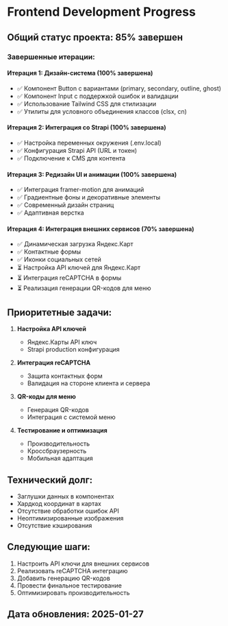 # Frontend Development Progress

## Общий статус проекта: 85% завершен

### Завершенные итерации:

#### Итерация 1: Дизайн-система (100% завершена)
- ✅ Компонент Button с вариантами (primary, secondary, outline, ghost)
- ✅ Компонент Input с поддержкой ошибок и валидации
- ✅ Использование Tailwind CSS для стилизации
- ✅ Утилиты для условного объединения классов (clsx, cn)

#### Итерация 2: Интеграция со Strapi (100% завершена)
- ✅ Настройка переменных окружения (.env.local)
- ✅ Конфигурация Strapi API (URL и токен)
- ✅ Подключение к CMS для контента

#### Итерация 3: Редизайн UI и анимации (100% завершена)
- ✅ Интеграция framer-motion для анимаций
- ✅ Градиентные фоны и декоративные элементы
- ✅ Современный дизайн страниц
- ✅ Адаптивная верстка

#### Итерация 4: Интеграция внешних сервисов (70% завершена)
- ✅ Динамическая загрузка Яндекс.Карт
- ✅ Контактные формы
- ✅ Иконки социальных сетей
- ⏳ Настройка API ключей для Яндекс.Карт
- ⏳ Интеграция reCAPTCHA в формы
- ⏳ Реализация генерации QR-кодов для меню

## Приоритетные задачи:

1. **Настройка API ключей**
   - Яндекс.Карты API ключ
   - Strapi production конфигурация

2. **Интеграция reCAPTCHA**
   - Защита контактных форм
   - Валидация на стороне клиента и сервера

3. **QR-коды для меню**
   - Генерация QR-кодов
   - Интеграция с системой меню

4. **Тестирование и оптимизация**
   - Производительность
   - Кроссбраузерность
   - Мобильная адаптация

## Технический долг:

- Заглушки данных в компонентах
- Хардкод координат в картах
- Отсутствие обработки ошибок API
- Неоптимизированные изображения
- Отсутствие кэширования

## Следующие шаги:

1. Настроить API ключи для внешних сервисов
2. Реализовать reCAPTCHA интеграцию
3. Добавить генерацию QR-кодов
4. Провести финальное тестирование
5. Оптимизировать производительность

## Дата обновления: 2025-01-27